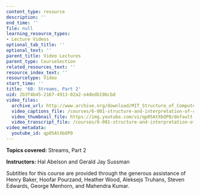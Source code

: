 ```yaml
---
content_type: resource
description: ''
end_time: ''
file: null
learning_resource_types:
- Lecture Videos
optional_tab_title: ''
optional_text: ''
parent_title: Video Lectures
parent_type: CourseSection
related_resources_text: ''
resource_index_text: ''
resourcetype: Video
start_time: ''
title: '6B: Streams, Part 2'
uid: 2b3f4b45-2167-4913-02a2-e4dedb19bcbd
video_files:
  archive_url: http://www.archive.org/download/MIT_Structure_of_Computer_Programs_1986/lec6b.mp4
  video_captions_file: /courses/6-001-structure-and-interpretation-of-computer-programs-spring-2005/a606f769a18857fb97d00bba24432a01_qp05AtXbOP0.vtt
  video_thumbnail_file: https://img.youtube.com/vi/qp05AtXbOP0/default.jpg
  video_transcript_file: /courses/6-001-structure-and-interpretation-of-computer-programs-spring-2005/449fc46f264e5f94d2151e42b5fb7b60_qp05AtXbOP0.pdf
video_metadata:
  youtube_id: qp05AtXbOP0
---
```




**Topics covered:** Streams, Part 2

**Instructors:** Hal Abelson and Gerald Jay Sussman

Subtitles for this course are provided through the generous assistance of Henry Baker, Hoofar Pourzand, Heather Wood, Aleksejs Truhans, Steven Edwards, George Menhorn, and Mahendra Kumar.